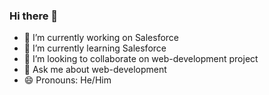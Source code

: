 ### Hi there 👋

<!--
**nishant424/nishant424** is a ✨ _special_ ✨ repository because its `README.md` (this file) appears on your GitHub profile.

Here are some ideas to get you started:
-->

- 🔭 I’m currently working on Salesforce
- 🌱 I’m currently learning Salesforce
- 👯 I’m looking to collaborate on web-development project
- 💬 Ask me about web-development
- 😄 Pronouns: He/Him

